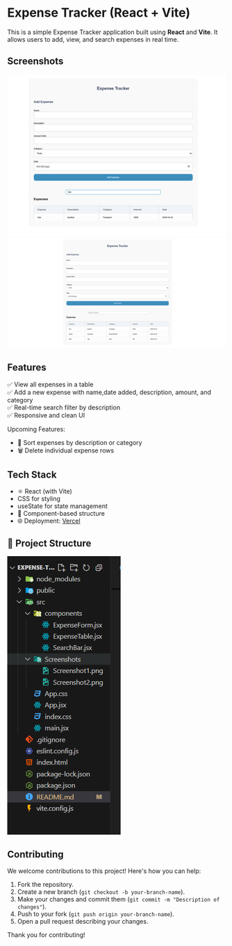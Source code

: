 # Expense Tracker (React + Vite)

This is a simple Expense Tracker application built using **React** and **Vite**. It allows users to add, view, and search expenses in real time.

## Screenshots

![App Searching functionality ](src/Screenshots/Screenshot2.png)
![App UI](src/Screenshots/Screenshot1.png)

## Features

✅ View all expenses in a table  
✅ Add a new expense with name,date added, description, amount, and category  
✅ Real-time search filter by description  
✅ Responsive and clean UI 

 Upcoming Features:
- 🔄 Sort expenses by description or category
- 🗑️ Delete individual expense rows

##  Tech Stack

- ⚛️ React (with Vite)
- CSS for styling
- useState for state management
- 📁 Component-based structure
- 🌐 Deployment: [Vercel](https://expense-tracker-weld-beta-84.vercel.app/)

## 📁 Project Structure

![Project-structure](src/Screenshots/project-structure.png)
## Contributing

We welcome contributions to this project! Here's how you can help:

1. Fork the repository.
2. Create a new branch (`git checkout -b your-branch-name`).
3. Make your changes and commit them (`git commit -m "Description of changes"`).
4. Push to your fork (`git push origin your-branch-name`).
5. Open a pull request describing your changes.

Thank you for contributing!





